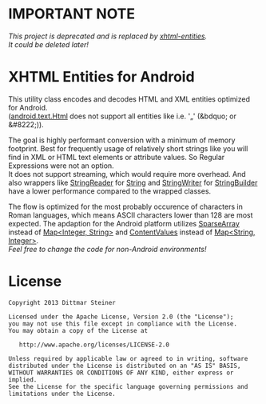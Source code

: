 IMPORTANT NOTE
==============
*This project is deprecated and is replaced by [xhtml-entities](https://github.com/DittmarSteiner/xhtml-entities).*  
*It could be deleted later!*

XHTML Entities for Android
==========================

This utility class encodes and decodes HTML and XML entities optimized for Android.  
([android.text.Html](https://developer.android.com/reference/android/text/Html.html) does not support all entities like i.e. '„' (&amp;bdquo; or &amp;#8222;)).

The goal is highly performant conversion with a minimum of memory footprint. Best for frequently usage of relatively short strings like you will find in XML or HTML text elements or attribute values. So Regular Expressions were not an option.  
It does not support streaming, which would require more overhead. And also wrappers like [StringReader](http://docs.oracle.com/javase/6/docs/api/java/io/StringReader.html) for [String](http://docs.oracle.com/javase/6/docs/api/java/lang/String.html) and [StringWriter](http://docs.oracle.com/javase/6/docs/api/java/io/StringWriter.html) for [StringBuilder](http://docs.oracle.com/javase/6/docs/api/java/lang/StringBuilder.html) have a lower performance compared to the wrapped classes.

The flow is optimized for the most probably occurence of characters in Roman languages, which means ASCII characters lower than 128 are most expected. 
The apdaption for the Android platform utilizes [SparseArray](http://developer.android.com/reference/android/util/SparseArray.html) instead of [Map&lt;Integer, String&gt;](http://docs.oracle.com/javase/6/docs/api/java/util/Map.html) and [ContentValues](http://developer.android.com/reference/android/content/ContentValues.html) instead of [Map&lt;String, Integer&gt;](http://docs.oracle.com/javase/6/docs/api/java/util/Map.html).  
_Feel free to change the code for non-Android environments!_


License
=======

    Copyright 2013 Dittmar Steiner

    Licensed under the Apache License, Version 2.0 (the "License");
    you may not use this file except in compliance with the License.
    You may obtain a copy of the License at

       http://www.apache.org/licenses/LICENSE-2.0

    Unless required by applicable law or agreed to in writing, software
    distributed under the License is distributed on an "AS IS" BASIS,
    WITHOUT WARRANTIES OR CONDITIONS OF ANY KIND, either express or implied.
    See the License for the specific language governing permissions and
    limitations under the License.

